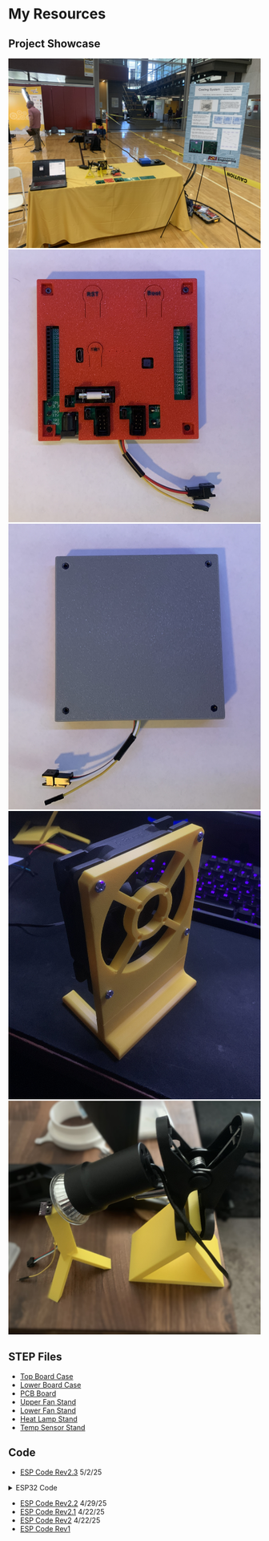 # My Resources

## Project Showcase

![Innovation Showcase](showcase.JPG)
![Top Case](top_case.JPG)
![Bottom Case](bottom_case.JPG)
![Fan Stand](fan_stand.JPG)
![Heat and Temp Stand](temp_heat_stand.JPG)

## STEP Files

- [Top Board Case](top-board-case.step)
- [Lower Board Case](lower-board-case.step)
- [PCB Board](EGR314-wifi-board.step)
- [Upper Fan Stand](fun_upper_stand.step)
- [Lower Fan Stand](fan_lower_stand.step)
- [Heat Lamp Stand](heat_lamp_stand.step)
- [Temp Sensor Stand](temperature_stand.step)

## Code

- [ESP Code Rev2.3](esp32_mqtt_Rev2.3.zip) 5/2/25

<details>
    <summary>ESP32 Code</summary>
        <pre><code>
# Derived from: 
# * https://github.com/peterhinch/micropython-async/blob/master/v3/as_demos/auart.py
# * https://github.com/tve/mqboard/blob/master/mqtt_async/hello-world.py
# * https://github.com/peterhinch/micropython-mqtt
# * https://github.com/embedded-systems-design/external_pycopy-lib
# * https://www.adafruit.com/product/2651
# * https://www.bosch-sensortec.com/products/environmental-sensors/pressure-sensors/pressure-sensors-bmp280-1.html
# * https://www.bosch-sensortec.com/media/boschsensortec/downloads/datasheets/bst-bmp280-ds001.pdf
# * https://github.com/vitally/BMP280  
# * https://github.com/micropython-IMU/micropython-bmp180

import ssl

from mqtt_as.mqtt_as import MQTTClient
from mqtt_as.mqtt_local import wifi_led, blue_led, config
import uasyncio as asyncio
from machine import UART
from machine import Pin
from machine import I2C
import bmp280
import time
from config import *

MAX_MESSAGE_LEN = 64

# Define team IDs and broadcast ID
team = [b'\x01', b'\x02', b'\x03']  # Cade, Jahmel, Dan
my_id = b'\x01'  # Set this device's ID (e.g., Cade)
broadcast = b'\x58'  # Broadcast ID

uart = UART(2, 9600,tx=17,rx=18)
uart.init(9600, bits=8, parity=None, stop=1, flow=0) # init with given parameters

led1 = Pin(12, Pin.OUT)

debug_button = Pin(15, Pin.IN, Pin.PULL_UP)

# Set up I2C (GPIO21=SDA, GPIO22=SCL)
i2c = I2C(0, scl=Pin(2), sda=Pin(3), freq=100000)

# Scan I2C bus to confirm connection
print("I2C devices found:", i2c.scan())  # Should include [118] for 0x76

# Initialize BMP280 (default address 0x76)
sensor = bmp280.BMP280(i2c)

# Initialize LED on pin 14
led2 = Pin(14, Pin.OUT)

def send_message(source, destination, message_type, sensor_id=None, status=None, temp_data=None, fan_id=None, fan_speed_data=None, fan_speed_set=None):
    """
    Sends a message with the specified structure.
    """
    if source not in team:
        print(f"ESP: Invalid source '{source}'")
        return
    if destination not in team and destination != broadcast:
        print(f"ESP: Invalid destination '{destination}'")
        return

    # Construct the message
    message = bytearray(64)
    message[0] = 65  # prefix_1 (0x41 in decimal)
    message[1] = 90  # prefix_2 (0x5A in decimal)
    message[2] = source[0]  # source_id
    message[3] = destination[0]  # destination_id
    message[4] = message_type  # message_type

    if message_type == 16:  # Temp Data (0x10 in decimal)
        if not (-40 <= temp_data <= 155):
            print("ESP: Temperature data out of range (-40 to 155)")
            return
        message[5] = sensor_id  # sensor_id
        message[6] = status  # status
        message[7] = int(temp_data)  # temp_data as a single value

    elif message_type == 32:  # Fan Control (0x20 in decimal)
        if not (1 <= fan_id <= 255):
            print("ESP: Fan ID out of range (1 to 255)")
            return
        if status not in [0, 1]:  # 0x00 and 0x01 in decimal
            print("ESP: Invalid fan status (must be 0 or 1)")
            return
        if not (0 <= fan_speed_data <= 3):
            print("ESP: Fan speed data out of range (0 to 3)")
            return
        if not (0 <= fan_speed_set <= 3):
            print("ESP: Fan speed set value out of range (0 to 3)")
            return
        message[5] = fan_id  # fan_id
        message[6] = status  # status
        message[7] = fan_speed_data  # fan_speed_data
        message[8] = fan_speed_set  # fan_speed_set

    else:
        print("ESP: Invalid message type")
        return

    # Unused bytes are already initialized to 0 by default
    message[62] = 89  # suffix_1 (0x59 in decimal)
    message[63] = 66  # suffix_2 (0x42 in decimal)

    print(f"ESP: Sending message: {message}")
    uart.write(message)


def handle_message(message):
    """
    Handles an incoming message by parsing its structure.
    Processes messages intended for this device, broadcast messages, and passes on others.
    """
    if len(message) != 64:
        print("ESP: Invalid message length")
        return

    # Parse the message
    prefix_1 = message[0]
    prefix_2 = message[1]
    source_id = message[2]
    destination_id = message[3]
    message_type = message[4]
    suffix_1 = message[62]
    suffix_2 = message[63]

    # Validate prefixes and suffixes
    if prefix_1 != 0x41 or prefix_2 != 0x5A or suffix_1 != 0x59 or suffix_2 != 0x42:
        print("ESP: Invalid message format")
        return

    # Ignore messages from myself
    if source_id == my_id[0]:
        print("ESP: Ignoring message from myself")
        return

    # Process messages intended for this device
    if destination_id == my_id[0]:
        print("ESP: Message is for me")
        
        # Blink LED on pin 14
        led2.value(1)  # Turn on LED
        time.sleep(0.1)  # Short delay
        led2.value(0)  # Turn off LED

        # Handle specific message types (e.g., Temp Data, Fan Control)
        asyncio.create_task(process_message_by_type(message_type, message))  # Use asyncio to ensure it's awaited

    # Process broadcast messages
    elif destination_id == broadcast[0]:
        if source_id != my_id[0]:
            print("ESP: Handling broadcast message from another device")
            # Handle specific message types (e.g., Temp Data, Fan Control)
            asyncio.create_task(process_message_by_type(message_type, message))

            # Pass the message along
            print("ESP: Passing along broadcast message")
            uart.write(message)
        else:
            print("ESP: Ignoring broadcast message from myself")

    # Pass on messages intended for others
    elif destination_id != my_id[0] and destination_id != broadcast[0]:
        print("ESP: Passing on message for another device")
        uart.write(message)

    else:
        print("ESP: Unsupported message type or invalid destination")


async def process_message_by_type(message_type, message):
    """
    Processes a message based on its type.
    """
    if message_type == 16:  # Temp Data (0x10 in decimal)
        sensor_id = message[5]
        status = message[6]
        temp_data = message[7]

        if not (-40 <= temp_data <= 155):
            print("ESP: Received temperature data out of range (-40 to 155)")
            return

        print(f"ESP: Handling Temp Data message")
        print(f"Sensor ID: {sensor_id}, Status: {status}, Temperature: {temp_data} °C")

    elif message_type == 32:  # Fan Control
        fan_id = message[5]
        status = message[6]
        fan_speed_data = message[7]
        fan_speed_set = message[8]

        if not (1 <= fan_id <= 255):
            print("ESP: Received invalid fan ID (1 to 255)")
            return
        if status not in [0, 1]:
            print("ESP: Received invalid fan status (must be 0 or 1)")
            return
        if not (0 <= fan_speed_data <= 3):
            print("ESP: Received invalid fan speed data (0 to 3)")
            return
        if not (0 <= fan_speed_set <= 3):
            print("ESP: Received invalid fan speed set value (0 to 3)")
            return

        print(f"ESP: Handling Fan Control message")
        print(f"Fan ID: {fan_id}, Status: {status}, Fan Speed Data: {fan_speed_data}, Fan Speed Set: {fan_speed_set}")

        # Publish the fan_speed_data to a separate MQTT topic
        fan_speed_topic = "fan/speed"
        fan_speed_payload = str(fan_speed_data)
        await client.publish(TOPIC_FAN, fan_speed_payload, qos=1)
        print(f"Published fan speed data to MQTT topic '{fan_speed_topic}': {fan_speed_payload}")

    else:
        print("ESP: Unsupported message type")


async def process_rx():
    """
    Processes incoming messages over the UART network.
    Handles messages intended for this device, passes on messages for others,
    and ignores invalid or self-sent messages.
    """
    stream = b''
    receiving_message = False

    while True:
        # Read one byte
        c = uart.read(1)

        # If a byte is received
        if c is not None:
            stream += c

            # Debugging: Print current stream length and content
            # print(f"ESP: Current stream length: {len(stream)}")

            # Check for message start
            if stream[-2:] == b'AZ' and not receiving_message:
                # Start a new message
                receiving_message = True
                stream = b'AZ'  # Reset stream to only include the prefix

            # Check for message end
            elif stream[-2:] == b'YB' and receiving_message:
                # Complete the message
                receiving_message = False
                message = stream  # Copy the full message
                stream = b''  # Clear the stream

                # Validate message length
                if len(message) != MAX_MESSAGE_LEN:
                    print(f"ESP: Invalid message length ({len(message)}), ignoring")
                    stream = b''  # Reset the stream
                    continue

                # Handle the received message in a separate task
                asyncio.create_task(handle_message_async(message))
                led1.value(led1.value() ^ 1)  # Toggle LED
                continue

            # Abort if message exceeds buffer size
            elif receiving_message and len(stream) > MAX_MESSAGE_LEN:
                print(f"ESP: Message too long, aborting. Current stream: {stream}")
                receiving_message = False
                stream = b''  # Clear the stream and wait for the next prefix

        # Yield control back to the event loop
        await asyncio.sleep(0.01)  # Ensure frequent execution


async def handle_message_async(message):
    """
    Handles an incoming message asynchronously.
    """
    handle_message(message)  # Call the existing synchronous handler
    await asyncio.sleep(0)  # Yield control back to the event loop


async def check_debug_button():
    """
    Checks the state of the debug button and sends a message to the MQTT server if pressed.
    """
    while True:
        if debug_button.value() == 0:  # Button is pressed (active low)
            led1.value(0)
            debug_message = "AZ\x01\x58\x01\x58\x01\x00\x00\x00\x00\x00\x00\x00\x00\x00\x00\x00\x00YB"
            print(f"ESP: Debug button pressed, sending message: {debug_message}")

            uart.write(debug_message)  # Send the message over UART

            # Publish the message in a separate task
            asyncio.create_task(client.publish(TOPIC_PUB, debug_message, qos=1))

            while debug_button.value() == 0:
                await asyncio.sleep_ms(50)
        else:
            led1.value(1)

        await asyncio.sleep_ms(50)

# Subscription callback
def sub_cb(topic, msg, retained):
    """
    Handles incoming MQTT messages and sends a fan control message to Dan (\x03)
    based on the message content (0, 1, 2, or 3).
    """
    print(f'Topic: "{topic.decode()}" Message: "{msg.decode()}" Retained: {retained}')

    # Check if the message is a valid number (0, 1, 2, or 3)
    try:
        value = int(msg.decode())
        if value in [0, 1, 2, 3]:
            # Send a fan control message to Dan (\x03)
            send_message(
                source=my_id,               # This device's ID
                destination=b'\x03',        # Dan's ID
                message_type=32,            # Fan Control message type
                fan_id=1,                   # Example fan ID
                status=1,                   # Example status (e.g., ON)
                fan_speed_data=value,       # Fan speed data (same as value)
                fan_speed_set=value         # Fan speed set (same as value)
            )
            print(f"Sent fan control message to Dan with fan_speed_set: {value}")
        else:
            print("Message is not a valid fan speed value (0-3)")
    except ValueError:
        print("Message is not a valid integer")

    # Forward the message to UART
    uart.write(msg)


async def wifi_han(state):
    wifi_led(not state)
    print('Wifi is ', 'up' if state else 'down')
    await asyncio.sleep(1)

# If you connect with clean_session True, must re-subscribe (MQTT spec 3.1.2.4)
async def conn_han(client):
    await client.subscribe(TOPIC_SUB, 1)

async def read_temperature_and_publish():
    last_fan_speed = None  # State variable to track the last sent fan speed

    while True:
        try:
            # Read temperature from the sensor
            temp_data = sensor.temperature
            await asyncio.sleep(0)  # Yield control back to the event loop

            # Ensure the temperature data is within valid ranges
            if not (-40 <= temp_data <= 155):
                print("ESP: Temperature data out of range (-40 to 155)")
                await asyncio.sleep(2)
                continue

            # Print the temperature data
            print(f"Temperature: {temp_data:.2f} °C")

            # Publish the temperature data to the MQTT server
            temp_payload = f"{temp_data:.2f}"
            await client.publish(TOPIC_PUB, temp_payload, qos=1)
            print(f"Published temperature data to MQTT: {temp_payload}")

            # Send the temperature data as a broadcast message
            send_message(
                source=my_id,               # This device's ID
                destination=broadcast,      # Broadcast ID
                message_type=16,            # Temp Data message type
                sensor_id=1,                # Example sensor ID
                status=1,                   # Example status (e.g., valid data)
                temp_data=temp_data         # Single temperature value
            )
            print(f"Broadcasted temperature data: {temp_data:.2f} °C")

            # Determine the fan speed based on the temperature
            if temp_data >= 34:
                fan_speed = 3  # High speed
            else:
                fan_speed = 2  # Medium speed

            # Send the fan control message only if the fan speed has changed
            if fan_speed != last_fan_speed:
                send_message(
                    source=my_id,               # This device's ID
                    destination=b'\x03',        # Dan's ID
                    message_type=32,            # Fan Control message type
                    fan_id=1,                   # Example fan ID
                    status=1,                   # Example status (e.g., ON)
                    fan_speed_data=fan_speed,   # Fan speed data
                    fan_speed_set=fan_speed     # Fan speed set
                )
                print(f"Sent fan control message to Dan with fan_speed_set: {fan_speed}")
                last_fan_speed = fan_speed  # Update the state variable

        except Exception as e:
            print(f"Error reading temperature: {e}")

        # Wait before reading the temperature again
        await asyncio.sleep(5)

async def main(client):
    try:
        await client.connect()
    except OSError:
        print('Connection failed.')
        return
    # asyncio.create_task(receiver())

# Heartbeat function
    n = 0
    while True:
        await asyncio.sleep(5)
        print('publish', n)
        # If WiFi is down the following will pause for the duration.
        await client.publish(TOPIC_HB, '{} {}'.format(n, client.REPUB_COUNT), qos = 1)
        n += 1

# Demonstrate scheduler is operational.
async def heartbeat():
    s = True
    while True:
        await asyncio.sleep_ms(500)
        blue_led(s)
        s = not s
        await asyncio.sleep(0)

# Define configuration
config['server'] = MQTT_SERVER
config['ssid']     = WIFI_SSID
config['wifi_pw']  = WIFI_PASSWORD

config['ssl']  = True
# read in DER formatted certs & user key
with open('certs/student_key.pem', 'rb') as f:
    key_data = f.read()
with open('certs/student_crt.pem', 'rb') as f:
    cert_data = f.read()
with open('certs/ca_crt.pem', 'rb') as f:
    ca_data = f.read()
ssl_params = {}
ssl_params["cert"] = cert_data
ssl_params["key"] = key_data
ssl_params["cadata"] = ca_data
ssl_params["server_hostname"] = MQTT_SERVER
ssl_params["cert_reqs"] = ssl.CERT_REQUIRED
config["time_server"] = MQTT_SERVER
config["time_server_timeout"] = 10

config['ssl_params']  = ssl_params

config['subs_cb'] = sub_cb
config['wifi_coro'] = wifi_han
config['connect_coro'] = conn_han
config['clean'] = True
config['user'] = MQTT_USER
config["password"] = MQTT_PASSWORD

# Set up client
MQTTClient.DEBUG = True  # Optional
client = MQTTClient(config)

asyncio.create_task(process_rx()),
asyncio.create_task(check_debug_button()),
asyncio.create_task(heartbeat()),
asyncio.create_task(read_temperature_and_publish())

try:
    asyncio.run(main(client))
finally:
    client.close()  # Prevent LmacRxBlk:1 errors
    asyncio.new_event_loop()

</code></pre>
</details>

- [ESP Code Rev2.2](esp32_mqtt_Rev2.2.zip) 4/29/25
- [ESP Code Rev2.1](esp32_mqtt_Rev2.1.zip) 4/22/25
- [ESP Code Rev2](esp32_mqtt_Rev2.zip) 4/22/25
- [ESP Code Rev1](esp32_mqtt.zip)
